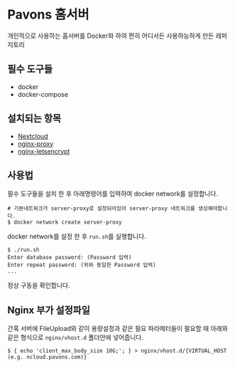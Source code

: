 # Pavons 홈서버
개인적으로 사용하는 홈서버를 Docker화 하여 편히 어디서든 사용하능하게 만든 레퍼지토리

## 필수 도구들
- docker
- docker-compose

## 설치되는 항목
- [Nextcloud](https://nextcloud.com/)
- [nginx-proxy](https://github.com/jwilder/nginx-proxy)
- [nginx-letsencrypt](https://github.com/JrCs/docker-letsencrypt-nginx-proxy-companion)

## 사용법
필수 도구들을 설치 한 후 아래명령어를 입력하여 docker network를 설정합니다.
```
# 기본네트워크가 server-proxy로 설정되어있어 server-proxy 네트워크를 생성해야합니다.
$ docker network create server-proxy
```
docker network를 설정 한 후 `run.sh`를 실행합니다.
```
$ ./run.sh
Enter database password: (Password 입력)
Enter repeat password: (위와 동일한 Password 입력)
...
```
정상 구동을 확인합니다.

## Nginx 부가 설정파일
간혹 서버에 FileUpload와 같이 용량설정과 같은 필요 파라메터들이 필요할 때 아래와 같은 형식으로 `nginx/vhost.d` 폴더안에 넣어줍니다.
```
$ { echo 'client_max_body_size 10G;'; } > nginx/vhost.d/{VIRTUAL_HOST (e.g. ncloud.pavons.com)}
```